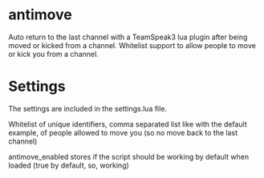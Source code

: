 # antimove
Auto return to the last channel with a TeamSpeak3 lua plugin after being moved or kicked from a channel. Whitelist support to allow people to move or kick you from a channel.

# Settings

The settings are included in the settings.lua file.

Whitelist of unique identifiers, comma separated list like with the default example, of people allowed to move you (so no move back to the last channel)

antimove_enabled stores if the script should be working by default when loaded (true by default, so, working)
